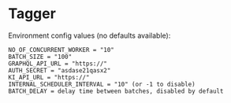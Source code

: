 # Tagger

Environment config values (no defaults available):

```
NO_OF_CONCURRENT_WORKER = "10"
BATCH_SIZE = "100"
GRAPHQL_API_URL = "https://"
AUTH_SECRET = "asdase21qasx2"
KI_API_URL = "https://"
INTERNAL_SCHEDULER_INTERVAL = "10" (or -1 to disable)
BATCH_DELAY = delay time between batches, disabled by default
```
